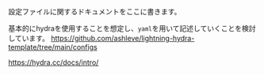 設定ファイルに関するドキュメントをここに書きます。

基本的にhydraを使用することを想定し、`yaml`を用いて記述していくことを検討しています。
https://github.com/ashleve/lightning-hydra-template/tree/main/configs

https://hydra.cc/docs/intro/
